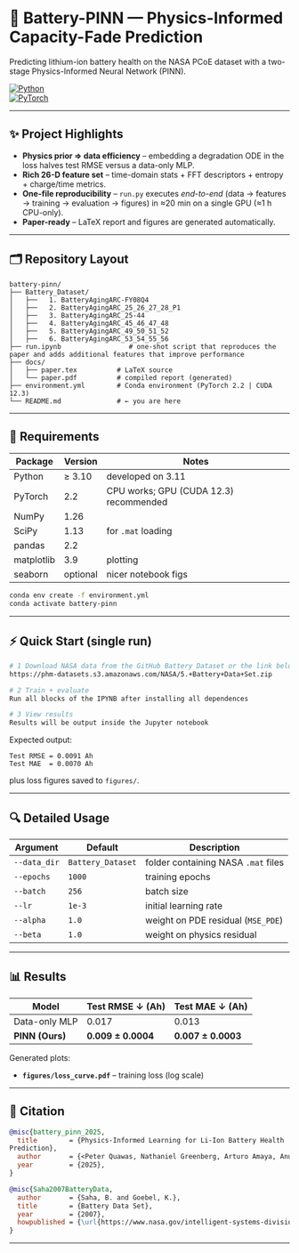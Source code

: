 # 🪫 Battery-PINN — Physics-Informed Capacity-Fade Prediction  
Predicting lithium-ion battery health on the NASA PCoE dataset with a two-stage Physics-Informed Neural Network (PINN).

[![Python](https://img.shields.io/badge/Python-3.11-blue.svg)](#requirements)  
[![PyTorch](https://img.shields.io/badge/PyTorch-2.2%20%7C%20CUDA%2012.3-lightgrey)](#requirements)

---

## ✨ Project Highlights
* **Physics prior ⇒ data efficiency** – embedding a degradation ODE in the loss halves test RMSE versus a data-only MLP.  
* **Rich 26-D feature set** – time-domain stats + FFT descriptors + entropy + charge/time metrics.  
* **One-file reproducibility** – `run.py` executes *end-to-end* (data → features → training → evaluation → figures) in ≈20 min on a single GPU (≈1 h CPU-only).  
* **Paper-ready** – LaTeX report and figures are generated automatically.

---

## 🗂️ Repository Layout
```text
battery-pinn/
├── Battery_Dataset/              
│   ├──   1. BatteryAgingARC-FY08Q4
│   ├──   2. BatteryAgingARC_25_26_27_28_P1
│   ├──   3. BatteryAgingARC_25-44
│   ├──   4. BatteryAgingARC_45_46_47_48
│   ├──   5. BatteryAgingARC_49_50_51_52
│   ├──   6. BatteryAgingARC_53_54_55_56
├── run.ipynb                 # one-shot script that reproduces the paper and adds additional features that improve performance
├── docs/
│   ├── paper.tex          # LaTeX source
│   └── paper.pdf          # compiled report (generated)
├── environment.yml        # Conda environment (PyTorch 2.2 | CUDA 12.3)
└── README.md              # ← you are here
```

---

## 🔧 Requirements
| Package    | Version | Notes                                   |
|------------|---------|-----------------------------------------|
| Python     | ≥ 3.10  | developed on 3.11                       |
| PyTorch    | 2.2     | CPU works; GPU (CUDA 12.3) recommended  |
| NumPy      | 1.26    |                                         |
| SciPy      | 1.13    | for `.mat` loading                      |
| pandas     | 2.2     |                                         |
| matplotlib | 3.9     | plotting                                |
| seaborn    | optional| nicer notebook figs                     |

```bash
conda env create -f environment.yml
conda activate battery-pinn
```

---

## ⚡ Quick Start (single run)
```bash
# 1 Download NASA data from the GitHub Battery Dataset or the link below(~170 MB)
https://phm-datasets.s3.amazonaws.com/NASA/5.+Battery+Data+Set.zip

# 2 Train + evaluate
Run all blocks of the IPYNB after installing all dependences

# 3 View results
Results will be output inside the Jupyter notebook
```
Expected output:
```
Test RMSE = 0.0091 Ah
Test MAE  = 0.0070 Ah
```
plus loss figures saved to `figures/`.

---

## 🔍 Detailed Usage

| Argument        | Default              | Description                                       |
|-----------------|----------------------|---------------------------------------------------|
| `--data_dir`    | `Battery_Dataset`   | folder containing NASA `.mat` files               |
| `--epochs`      | `1000`               | training epochs                                   |
| `--batch`       | `256`                | batch size                                        |
| `--lr`          | `1e-3`               | initial learning rate                             |
| `--alpha`       | `1.0`                | weight on PDE residual (`MSE_PDE`)                |
| `--beta`        | `1.0`                | weight on physics residual 

---

## 📊 Results
| Model            | Test RMSE ↓ (Ah) | Test MAE ↓ (Ah) |
|------------------|------------------|-----------------|
| Data-only MLP    | 0.017            | 0.013           |
| **PINN (Ours)**  | **0.009 ± 0.0004** | **0.007 ± 0.0003** |

Generated plots:
* **`figures/loss_curve.pdf`** – training loss (log scale)  

---

## 📜 Citation
```bibtex
@misc{battery_pinn_2025,
  title        = {Physics-Informed Learning for Li-Ion Battery Health
Prediction},
  author       = {<Peter Quawas, Nathaniel Greenberg, Arturo Amaya, Anushka Sarode},
  year         = {2025},
}

@misc{Saha2007BatteryData,
  author       = {Saha, B. and Goebel, K.},
  title        = {Battery Data Set},
  year         = {2007},
  howpublished = {\url{https://www.nasa.gov/intelligent-systems-division/discovery-and-systems-health/pcoe/pcoe-data-set-repository/}}
}
```

---

